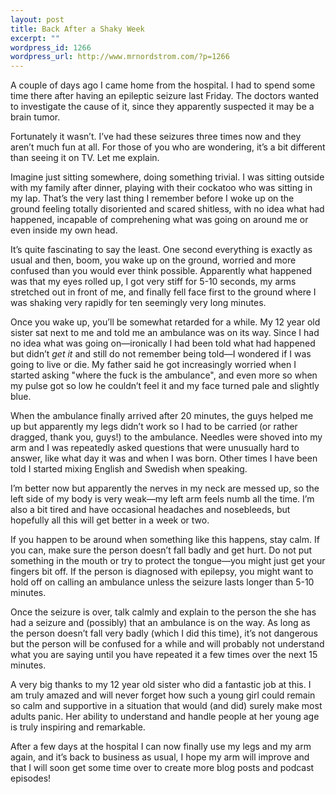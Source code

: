 ```yaml
--- 
layout: post
title: Back After a Shaky Week
excerpt: ""
wordpress_id: 1266
wordpress_url: http://www.mrnordstrom.com/?p=1266
---
```

<p>A couple of days ago I came home from the hospital. I had to spend some time there after having an epileptic seizure last Friday. The doctors wanted to investigate the cause of it, since they apparently suspected it may be a brain tumor.</p>

<p>Fortunately it wasn&rsquo;t. I&rsquo;ve had these seizures three times now and they aren&rsquo;t much fun at all. For those of you who are wondering, it&rsquo;s a bit different than seeing it on TV. Let me explain.</p>

<p>Imagine just sitting somewhere, doing something trivial. I was sitting outside with my family after dinner, playing with their cockatoo who was sitting in my lap. That&rsquo;s the very last thing I remember before I woke up on the ground feeling totally disoriented and scared shitless, with no idea what had happened, incapable of comprehening what was going on around me or even inside my own head.</p>

<p>It&rsquo;s quite fascinating to say the least. One second everything is exactly as usual and then, boom, you wake up on the ground, worried and more confused than you would ever think possible. Apparently what happened was that my eyes rolled up, I got very stiff for 5-10 seconds, my arms stretched out in front of me, and finally fell face first to the ground where I was shaking very rapidly for ten seemingly very long minutes.</p>

<p>Once you wake up, you&rsquo;ll be somewhat retarded for a while. My 12 year old sister sat next to me and told me an ambulance was on its way. Since I had no idea what was going on&mdash;ironically I had been told what had happened but didn&rsquo;t <em>get it</em> and still do not remember being told&mdash;I wondered if I was going to live or die. My father said he got increasingly worried when I started asking &quot;where the fuck is the ambulance&quot;, and even more so when my pulse got so low he couldn&rsquo;t feel it and my face turned pale and slightly blue.</p>

<p>When the ambulance finally arrived after 20 minutes, the guys helped me up but apparently my legs didn&rsquo;t work so I had to be carried (or rather dragged, thank you, guys!) to the ambulance. Needles were shoved into my arm and I was repeatedly asked questions that were unusually hard to answer, like what day it was and when I was born. Other times I have been told I started mixing English and Swedish when speaking.</p>

<p>I&rsquo;m better now but apparently the nerves in my neck are messed up, so the left side of my body is very weak&mdash;my left arm feels numb all the time. I&rsquo;m also a bit tired and have occasional headaches and nosebleeds, but hopefully all this will get better in a week or two.</p>

<p>If you happen to be around when something like this happens, stay calm. If you can, make sure the person doesn&rsquo;t fall badly and get hurt. Do not put something in the mouth or try to protect the tongue&mdash;you might just get your fingers bit off. If the person is diagnosed with epilepsy, you might want to hold off on calling an ambulance unless the seizure lasts longer than 5-10 minutes.</p>

<p>Once the seizure is over, talk calmly and explain to the person the she has had a seizure and (possibly) that an ambulance is on the way. As long as the person doesn&rsquo;t fall very badly (which I did this time), it&rsquo;s not dangerous but the person will be confused for a while and will probably not understand what you are saying until you have repeated it a few times over the next 15 minutes.</p>

<p>A very big thanks to my 12 year old sister who did a fantastic job at this. I am truly amazed and will never forget how such a young girl could remain so calm and supportive in a situation that would (and did) surely make most adults panic. Her ability to understand and handle people at her young age is truly inspiring and remarkable.</p>

<p>After a few days at the hospital I can now finally use my legs and my arm again, and it&rsquo;s back to business as usual, I hope my arm will improve and that I will soon get some time over to create more blog posts and podcast episodes!</p>
